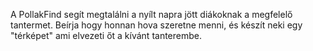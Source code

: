A PollakFind segít megtalálni a nyílt napra jött diákoknak a megfelelő tantermet.
Beírja hogy honnan hova szeretne menni, és készít neki egy "térképet" ami elvezeti őt a kívánt tanterembe.
